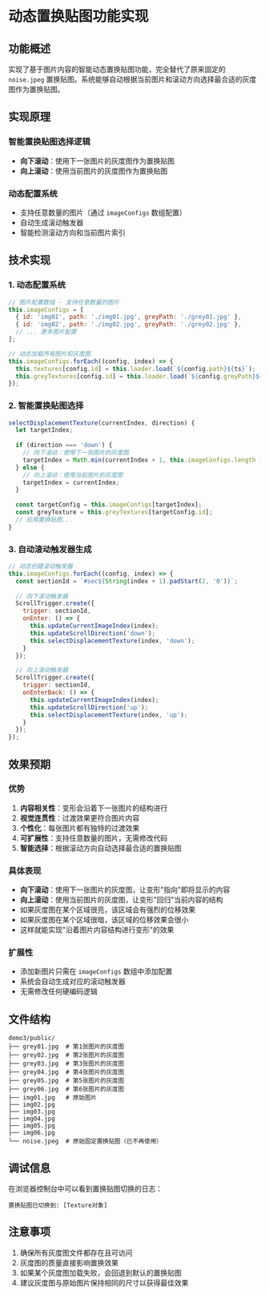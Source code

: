 # 动态置换贴图功能实现

## 功能概述

实现了基于图片内容的智能动态置换贴图功能，完全替代了原来固定的 `noise.jpeg` 置换贴图。系统能够自动根据当前图片和滚动方向选择最合适的灰度图作为置换贴图。

## 实现原理

### 智能置换贴图选择逻辑
- **向下滚动**：使用下一张图片的灰度图作为置换贴图
- **向上滚动**：使用当前图片的灰度图作为置换贴图

### 动态配置系统
- 支持任意数量的图片（通过 `imageConfigs` 数组配置）
- 自动生成滚动触发器
- 智能检测滚动方向和当前图片索引

## 技术实现

### 1. 动态配置系统
```javascript
// 图片配置数组 - 支持任意数量的图片
this.imageConfigs = [
  { id: 'img01', path: './img01.jpg', greyPath: './grey01.jpg' },
  { id: 'img02', path: './img02.jpg', greyPath: './grey02.jpg' },
  // ... 更多图片配置
];

// 动态加载所有图片和灰度图
this.imageConfigs.forEach((config, index) => {
  this.textures[config.id] = this.loader.load(`${config.path}${ts}`);
  this.greyTextures[config.id] = this.loader.load(`${config.greyPath}${ts}`);
});
```

### 2. 智能置换贴图选择
```javascript
selectDisplacementTexture(currentIndex, direction) {
  let targetIndex;
  
  if (direction === 'down') {
    // 向下滚动：使用下一张图片的灰度图
    targetIndex = Math.min(currentIndex + 1, this.imageConfigs.length - 1);
  } else {
    // 向上滚动：使用当前图片的灰度图
    targetIndex = currentIndex;
  }
  
  const targetConfig = this.imageConfigs[targetIndex];
  const greyTexture = this.greyTextures[targetConfig.id];
  // 应用置换贴图...
}
```

### 3. 自动滚动触发器生成
```javascript
// 动态创建滚动触发器
this.imageConfigs.forEach((config, index) => {
  const sectionId = `#sec${String(index + 1).padStart(2, '0')}`;
  
  // 向下滚动触发器
  ScrollTrigger.create({
    trigger: sectionId,
    onEnter: () => {
      this.updateCurrentImageIndex(index);
      this.updateScrollDirection('down');
      this.selectDisplacementTexture(index, 'down');
    }
  });

  // 向上滚动触发器
  ScrollTrigger.create({
    trigger: sectionId,
    onEnterBack: () => {
      this.updateCurrentImageIndex(index);
      this.updateScrollDirection('up');
      this.selectDisplacementTexture(index, 'up');
    }
  });
});
```

## 效果预期

### 优势
1. **内容相关性**：变形会沿着下一张图片的结构进行
2. **视觉连贯性**：过渡效果更符合图片内容
3. **个性化**：每张图片都有独特的过渡效果
4. **可扩展性**：支持任意数量的图片，无需修改代码
5. **智能选择**：根据滚动方向自动选择最合适的置换贴图

### 具体表现
- **向下滚动**：使用下一张图片的灰度图，让变形"指向"即将显示的内容
- **向上滚动**：使用当前图片的灰度图，让变形"回归"当前内容的结构
- 如果灰度图在某个区域很亮，该区域会有强烈的位移效果
- 如果灰度图在某个区域很暗，该区域的位移效果会很小
- 这样就能实现"沿着图片内容结构进行变形"的效果

### 扩展性
- 添加新图片只需在 `imageConfigs` 数组中添加配置
- 系统会自动生成对应的滚动触发器
- 无需修改任何硬编码逻辑

## 文件结构

```
demo3/public/
├── grey01.jpg  # 第1张图片的灰度图
├── grey02.jpg  # 第2张图片的灰度图
├── grey03.jpg  # 第3张图片的灰度图
├── grey04.jpg  # 第4张图片的灰度图
├── grey05.jpg  # 第5张图片的灰度图
├── grey06.jpg  # 第6张图片的灰度图
├── img01.jpg   # 原始图片
├── img02.jpg
├── img03.jpg
├── img04.jpg
├── img05.jpg
├── img06.jpg
└── noise.jpeg  # 原始固定置换贴图（已不再使用）
```

## 调试信息

在浏览器控制台中可以看到置换贴图切换的日志：
```
置换贴图已切换到: [Texture对象]
```

## 注意事项

1. 确保所有灰度图文件都存在且可访问
2. 灰度图的质量直接影响置换效果
3. 如果某个灰度图加载失败，会回退到默认的置换贴图
4. 建议灰度图与原始图片保持相同的尺寸以获得最佳效果
